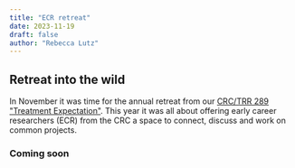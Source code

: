 ```yaml
---
title: "ECR retreat"
date: 2023-11-19
draft: false
author: "Rebecca Lutz"
---
```


## Retreat into the wild

In November it was time for the annual retreat from our [CRC/TRR 289 "Treatment Expectation"](https://treatment-expectation.de/). This year it was all about offering early career researchers (ECR) from the CRC a space to connect, discuss and work on common projects.

### Coming soon